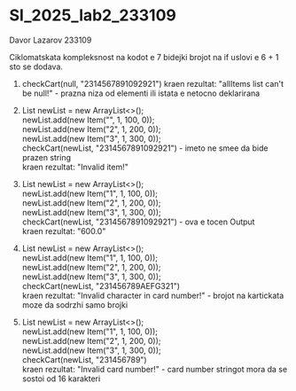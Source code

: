 # SI_2025_lab2_233109
Davor Lazarov 233109
  
Ciklomatskata kompleksnost na kodot e 7 bidejki brojot na if uslovi e 6 + 1 sto se dodava.
  
1. checkCart(null, "2314567891092921")
kraen rezultat: "allItems list can't be null!" - prazna niza od elementi ili istata e netocno deklarirana
  
2. List<Item> newList = new ArrayList<>();  
newList.add(new Item("", 1, 100, 0));  
newList.add(new Item("2", 1, 200, 0));  
newList.add(new Item("3", 1, 300, 0));  
checkCart(newList, "2314567891092921") - imeto ne smee da bide prazen string  
kraen rezultat: "Invalid item!"  
  
3. List<Item> newList = new ArrayList<>();  
newList.add(new Item("1", 1, 100, 0));  
newList.add(new Item("2", 1, 200, 0));  
newList.add(new Item("3", 1, 300, 0));  
checkCart(newList, "2314567891092921") - ova e tocen Output  
kraen rezultat: "600.0"  

4. List<Item> newList = new ArrayList<>();  
newList.add(new Item("1", 1, 100, 0));  
newList.add(new Item("2", 1, 200, 0));  
newList.add(new Item("3", 1, 300, 0));  
checkCart(newList, "231456789AEFG321")  
kraen rezultat: "Invalid character in card number!" - brojot na kartickata moze da sodrzhi samo brojki  
  
5. List<Item> newList = new ArrayList<>();  
newList.add(new Item("1", 1, 100, 0));  
newList.add(new Item("2", 1, 200, 0));  
newList.add(new Item("3", 1, 300, 0));  
checkCart(newList, "231456789")  
kraen rezultat: "Invalid card number!" - card number stringot mora da se sostoi od 16 karakteri  
